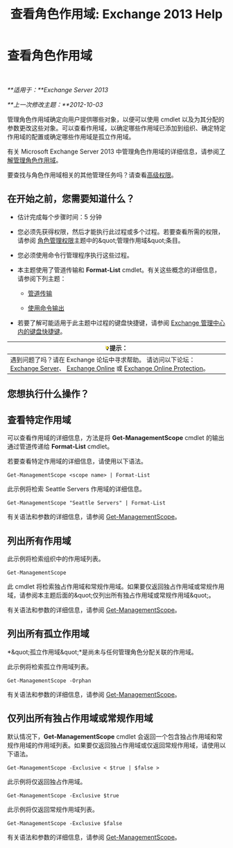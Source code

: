 ﻿---
title: '查看角色作用域: Exchange 2013 Help'
TOCTitle: 查看角色作用域
ms:assetid: 0bb3a434-6651-473a-94eb-4eb9a34e6f70
ms:mtpsurl: https://technet.microsoft.com/zh-cn/library/Dd335084(v=EXCHG.150)
ms:contentKeyID: 50489895
ms.date: 05/21/2018
mtps_version: v=EXCHG.150
ms.translationtype: MT
---

# 查看角色作用域

 

_**适用于：**Exchange Server 2013_

_**上一次修改主题：**2012-10-03_

管理角色作用域确定向用户提供哪些对象，以便可以使用 cmdlet 以及为其分配的参数更改这些对象。可以查看作用域，以确定哪些作用域已添加到组织、确定特定作用域的配置或确定哪些作用域是孤立作用域。

有关 Microsoft Exchange Server 2013 中管理角色作用域的详细信息，请参阅[了解管理角色作用域](understanding-management-role-scopes-exchange-2013-help.md)。

要查找与角色作用域相关的其他管理任务吗？请查看[高级权限](advanced-permissions-exchange-2013-help.md)。

## 在开始之前，您需要知道什么？

  - 估计完成每个步骤时间：5 分钟

  - 您必须先获得权限，然后才能执行此过程或多个过程。若要查看所需的权限，请参阅 [角色管理权限](role-management-permissions-exchange-2013-help.md)主题中的\&quot;管理作用域\&quot;条目。

  - 您必须使用命令行管理程序执行这些过程。

  - 本主题使用了管道传输和 **Format-List** cmdlet。有关这些概念的详细信息，请参阅下列主题：
    
      - [管道传输](https://technet.microsoft.com/zh-cn/library/aa998260\(v=exchg.150\))
    
      - [使用命令输出](working-with-command-output-exchange-2013-help.md)

  - 若要了解可能适用于此主题中过程的键盘快捷键，请参阅 [Exchange 管理中心内的键盘快捷键](keyboard-shortcuts-in-the-exchange-admin-center-exchange-online-protection-help.md)。

<table>
<thead>
<tr class="header">
<th><img src="images/Bb124558.tip(EXCHG.150).gif" title="提示" alt="提示" />提示：</th>
</tr>
</thead>
<tbody>
<tr class="odd">
<td>遇到问题了吗？请在 Exchange 论坛中寻求帮助。 请访问以下论坛：<a href="https://go.microsoft.com/fwlink/p/?linkid=60612">Exchange Server</a>、 <a href="https://go.microsoft.com/fwlink/p/?linkid=267542">Exchange Online</a> 或 <a href="https://go.microsoft.com/fwlink/p/?linkid=285351">Exchange Online Protection</a>。</td>
</tr>
</tbody>
</table>


## 您想执行什么操作？

## 查看特定作用域

可以查看作用域的详细信息，方法是将 **Get-ManagementScope** cmdlet 的输出通过管道传递给 **Format-List** cmdlet。

若要查看特定作用域的详细信息，请使用以下语法。

    Get-ManagementScope <scope name> | Format-List

此示例将检索 Seattle Servers 作用域的详细信息。

    Get-ManagementScope "Seattle Servers" | Format-List

有关语法和参数的详细信息，请参阅 [Get-ManagementScope](https://technet.microsoft.com/zh-cn/library/dd298180\(v=exchg.150\))。

## 列出所有作用域

此示例将检索组织中的作用域列表。

    Get-ManagementScope

此 cmdlet 将检索独占作用域和常规作用域。如果要仅返回独占作用域或常规作用域，请参阅本主题后面的\&quot;仅列出所有独占作用域或常规作用域\&quot;。

有关语法和参数的详细信息，请参阅 [Get-ManagementScope](https://technet.microsoft.com/zh-cn/library/dd298180\(v=exchg.150\))。

## 列出所有孤立作用域

*\&quot;孤立作用域\&quot;*是尚未与任何管理角色分配关联的作用域。

此示例将检索孤立作用域列表。

    Get-ManagementScope -Orphan

有关语法和参数的详细信息，请参阅 [Get-ManagementScope](https://technet.microsoft.com/zh-cn/library/dd298180\(v=exchg.150\))。

## 仅列出所有独占作用域或常规作用域

默认情况下，**Get-ManagementScope** cmdlet 会返回一个包含独占作用域和常规作用域的作用域列表。如果要仅返回独占作用域或仅返回常规作用域，请使用以下语法。

    Get-ManagementScope -Exclusive < $true | $false >

此示例将仅返回独占作用域。

    Get-ManagementScope -Exclusive $true

此示例将仅返回常规作用域列表。

    Get-ManagementScope -Exclusive $false

有关语法和参数的详细信息，请参阅 [Get-ManagementScope](https://technet.microsoft.com/zh-cn/library/dd298180\(v=exchg.150\))。

